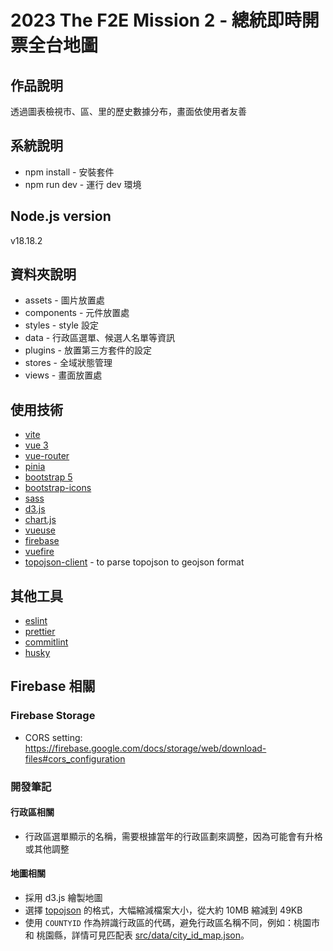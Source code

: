 # 2023 The F2E Mission 2 - 總統即時開票全台地圖

## 作品說明

透過圖表檢視市、區、里的歷史數據分布，畫面依使用者友善

## 系統說明

- npm install - 安裝套件
- npm run dev - 運行 dev 環境

## Node.js version

v18.18.2

## 資料夾說明

- assets - 圖片放置處
- components - 元件放置處
- styles - style 設定
- data - 行政區選單、候選人名單等資訊
- plugins - 放置第三方套件的設定
- stores - 全域狀態管理
- views - 畫面放置處

## 使用技術

- [vite](https://vitejs.dev/)
- [vue 3](https://vuejs.org/)
- [vue-router](https://router.vuejs.org/)
- [pinia](https://pinia.vuejs.org/)
- [bootstrap 5](https://getbootstrap.com/)
- [bootstrap-icons](https://icons.getbootstrap.com/)
- [sass](https://sass-lang.com/)
- [d3.js](https://d3js.org/)
- [chart.js](https://www.chartjs.org/)
- [vueuse](https://vueuse.org/)
- [firebase](https://firebase.google.com/)
- [vuefire](https://vuefire.vuejs.org/)
- [topojson-client](https://github.com/topojson/topojson) - to parse topojson to geojson format

## 其他工具

- [eslint](https://eslint.org/)
- [prettier](https://prettier.io/)
- [commitlint](https://github.com/conventional-changelog/commitlint)
- [husky](https://typicode.github.io/husky/)

## Firebase 相關

### Firebase Storage

- CORS setting: <https://firebase.google.com/docs/storage/web/download-files#cors_configuration>

### 開發筆記

#### 行政區相關

- 行政區選單顯示的名稱，需要根據當年的行政區劃來調整，因為可能會有升格或其他調整

#### 地圖相關

- 採用 d3.js 繪製地圖
- 選擇 [topojson](src/data/tw-topo.json) 的格式，大幅縮減檔案大小，從大約 10MB 縮減到 49KB
- 使用 `COUNTYID` 作為辨識行政區的代碼，避免行政區名稱不同，例如：桃園市 和 桃園縣，詳情可見匹配表 [src/data/city_id_map.json](src/data/city_id_map.json)。
